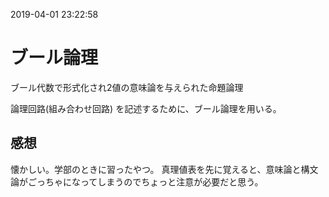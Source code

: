 2019-04-01 23:22:58

# ブール論理
ブール代数で形式化され2値の意味論を与えられた命題論理

論理回路(組み合わせ回路) を記述するために、ブール論理を用いる。

## 感想
懐かしい。学部のときに習ったやつ。
真理値表を先に覚えると、意味論と構文論がごっちゃになってしまうのでちょっと注意が必要だと思う。
